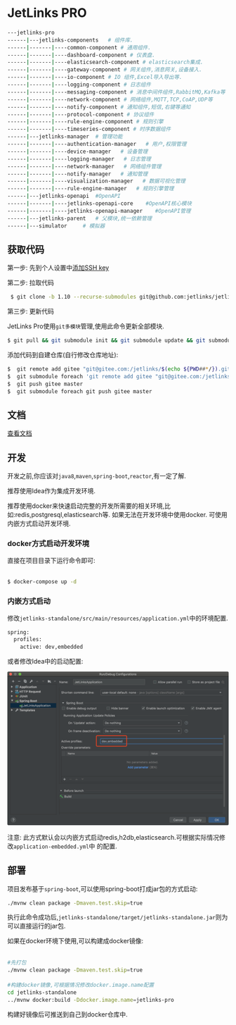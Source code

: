 # JetLinks PRO

```bash
---jetlinks-pro
------|---jetlinks-components   # 组件库.
------|-------|----common-component # 通用组件.
------|-------|----dashboard-component # 仪表盘.
------|-------|----elasticsearch-component # elasticsearch集成.
------|-------|----gateway-component # 网关组件,消息网关,设备接入.
------|-------|----io-component # IO 组件,Excel导入导出等.
------|-------|----logging-component # 日志组件
------|-------|----messaging-component # 消息中间件组件,RabbitMQ,Kafka等
------|-------|----network-component # 网络组件,MQTT,TCP,CoAP,UDP等
------|-------|----notify-component # 通知组件,短信,右键等通知
------|-------|----protocol-component # 协议组件
------|-------|----rule-engine-component # 规则引擎
------|-------|----timeseries-component # 时序数据组件
------|---jetlinks-manager  # 管理功能
------|-------|----authentication-manager   # 用户,权限管理
------|-------|----device-manager   # 设备管理
------|-------|----logging-manager   # 日志管理
------|-------|----network-manager   # 网络组件管理
------|-------|----notify-manager   # 通知管理
------|-------|----visualization-manager   # 数据可视化管理
------|-------|----rule-engine-manager   # 规则引擎管理
------|---jetlinks-openapi  #OpenAPI
------|-------|----jetlinks-openapi-core    #OpenAPI核心模块
------|-------|----jetlinks-openapi-manager    #OpenAPI管理
------|---jetlinks-parent   # 父模块,统一依赖管理
------|---simulator     # 模拟器

```

## 获取代码

第一步: 先到个人设置中[添加SSH key](https://github.com/settings/keys)

第二步: 拉取代码

```bash
 $ git clone -b 1.10 --recurse-submodules git@github.com:jetlinks/jetlinks-pro.git && git submodule foreach git checkout 1.10
```

第三步: 更新代码

JetLinks Pro使用`git多模块`管理,使用此命令更新全部模块.
```bash
$ git pull && git submodule init && git submodule update && git submodule foreach git checkout 1.10 && git submodule foreach git pull origin 1.10
```

添加代码到自建仓库(自行修改仓库地址):

```bash
$  git remote add gitee "git@gitee.com:/jetlinks/$(echo ${PWD##*/}).git"
$  git submodule foreach 'git remote add gitee "git@gitee.com:/jetlinks/$(echo ${PWD##*/}).git"'
$  git push gitee master
$  git submodule foreach git push gitee master 
```

## 文档

[查看文档](http://doc.jetlinks.cn/)


## 开发

开发之前,你应该对`java8`,`maven`,`spring-boot`,`reactor`,有一定了解.

推荐使用Idea作为集成开发环境.

推荐使用docker来快速启动完整的开发所需要的相关环境,比如:redis,postgresql,elasticsearch等.
如果无法在开发环境中使用docker. 可使用内嵌方式启动开发环境.

### docker方式启动开发环境

直接在项目目录下运行命令即可:

```bash

$ docker-compose up -d

```

### 内嵌方式启动

修改`jetlinks-standalone/src/main/resources/application.yml`中的环境配置.

```bash
spring:
  profiles:
    active: dev,embedded
```

或者修改Idea中的启动配置:

![idea](idea-configuration.png)


注意: 此方式默认会以内嵌方式启动redis,h2db,elasticsearch.可根据实际情况修改`application-embedded.yml`中
的配置.

## 部署

项目发布基于`spring-boot`,可以使用spring-boot打成jar包的方式启动:

```bash
./mvnw clean package -Dmaven.test.skip=true
```

执行此命令成功后,`jetlinks-standalone/target/jetlinks-standalone.jar`则为可以直接运行的jar包.

如果在docker环境下使用,可以构建成docker镜像:

```bash

#先打包
./mvnw clean package -Dmaven.test.skip=true

#构建docker镜像,可根据情况修改docker.image.name配置
cd jetlinks-standalone
../mvnw docker:build -Ddocker.image.name=jetlinks-pro

```

构建好镜像后可推送到自己到docker仓库中.
